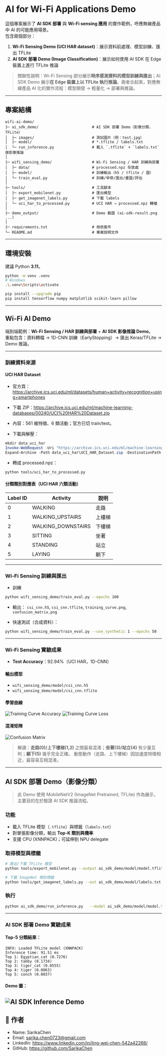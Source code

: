 # AI for Wi-Fi Applications Demo

這個專案展示了 **AI SDK 部署** 與 **Wi-Fi sensing 應用** 的實作範例，呼應無線產品中 AI 的可能應用場景。  
包含兩個部分：  
1. **Wi-Fi Sensing Demo (UCI HAR dataset)**：展示資料前處理、模型訓練、匯出 TFLite
2. **AI SDK 部署 Demo (Image Classification)**：展示如何使用 AI SDK 在 Edge 裝置上進行 TFLite 推論

> 關聯性說明：Wi-Fi Sensing 部分展示**時序感測資料的模型訓練與匯出**；AI SDK Demo 展示**在 Edge 裝置上以 TFLite 執行推論**。兩者合起來，對應無線產品 AI 化的實作流程：模型開發 → 輕量化 → 部署與推論。


---

## 專案結構
```
wifi-ai-demo/
├─ ai_sdk_demo/                        # AI SDK 部署 Demo（影像分類，TFLite）
│  ├─ images/                          # 測試圖片（例：test.jpg）
│  ├─ model/                           # *.tflite / labels.txt
│  └─ run_inference.py                 # 載入 `.tflite` + `labels.txt` 做影像推論
│
├─ wifi_sensing_demo/                  # Wi-Fi Sensing / HAR 訓練與部署
│  ├─ data/                            # processed.npz 存放處
│  ├─ model/                           # 訓練輸出（h5 / tflite / 圖）
│  └─ train_eval.py                    # 訓練/早停/匯出/畫圖/評估
│
├─ tools/                              # 工具腳本
│  ├─ export_mobilenet.py              # 匯出模型
│  ├─ get_imagenet_labels.py           # 下載 labels
│  └─ uci_har_to_processed.py          # UCI HAR → processed.npz 轉檔
│
├─ demo_output/                        # Demo 截圖 (ai-sdk-result.png ...)
│
├─ requirements.txt                    # 相依套件
└─ README.md                           # 專案說明文件

```

---

## 環境安裝
建議 Python **3.11**。

```bash
python -m venv .venv
# Windows
.\.venv\Scripts\activate

pip install --upgrade pip
pip install tensorflow numpy matplotlib scikit-learn pillow
```
---

## Wi-Fi AI Demo

端到端範例：**Wi-Fi Sensing / HAR 訓練與部署** + **AI SDK 影像推論 Demo**。  
重點包含：資料轉檔 → 1D-CNN 訓練（EarlyStopping）→ 匯出 Keras/TFLite → Demo 推論。

---

### 訓練資料來源

#### UCI HAR Dataset
- 官方頁：<https://archive.ics.uci.edu/ml/datasets/human+activity+recognition+using+smartphones>  
- 下載 ZIP：<https://archive.ics.uci.edu/ml/machine-learning-databases/00240/UCI%20HAR%20Dataset.zip>  
- 內容：561 維特徵、6 類活動；官方已切 train/test。

- 下載與解壓：
```powershell
mkdir data_uci_har
Invoke-WebRequest -Uri "https://archive.ics.uci.edu/ml/machine-learning-databases/00240/UCI%20HAR%20Dataset.zip" -OutFile data_uci_har\UCI_HAR_Dataset.zip
Expand-Archive -Path data_uci_har\UCI_HAR_Dataset.zip -DestinationPath data_uci_har -Force
```

- 轉成 processed.npz：
```bash
python tools/uci_har_to_processed.py
```

#### 分類類別對應表（UCI HAR 六類活動）

| Label ID | Activity             | 說明       |
|----------|----------------------|-----------|
| 0        | WALKING              | 走路       |
| 1        | WALKING_UPSTAIRS     | 上樓梯     |
| 2        | WALKING_DOWNSTAIRS   | 下樓梯     |
| 3        | SITTING              | 坐著       |
| 4        | STANDING             | 站立       |
| 5        | LAYING               | 躺下       |

---

### Wi-Fi Sensing 訓練與匯出
- 訓練
```bash
python wifi_sensing_demo/train_eval.py --epochs 100
```
- 輸出：
`csi_cnn.h5`, `csi_cnn.tflite`, `training_curve.png`, `confusion_matrix.png`

- 快速測試（合成資料）：
```bash
python wifi_sensing_demo/train_eval.py --use_synthetic 1 --epochs 50
```

---

### Wi-Fi Sensing 實驗成果
- **Test Accuracy**：92.94%（UCI HAR，1D-CNN）

#### 輸出模型
  - `wifi_sensing_demo/model/csi_cnn.h5`
  - `wifi_sensing_demo/model/csi_cnn.tflite`

#### 學習曲線
![Training Curve Accuracy](wifi_sensing_demo/model/training_curve.png)
![Training Curve Loss](wifi_sensing_demo/model/training_curve_loss.png)


#### 混淆矩陣
![Confusion Matrix](wifi_sensing_demo/model/confusion_matrix.png)
> 解讀：**走路(0)/上下樓梯(1,2)** 之間最易混淆；**坐著(3)/站立(4)** 有少量互判；**躺下(5)** 幾乎完全正確。
> 動態動作（走路、上下樓梯）因加速度特徵相近，最容易互相混淆。

---

## AI SDK 部署 Demo（影像分類）
> 此 Demo 使用 MobileNetV2 (ImageNet Pretrained, TFLite) 作為展示，主要目的在於驗證 AI SDK 推論流程。


### 功能
- 載入 TFLite 模型（`.tflite`）與標籤（`labels.txt`）
- 對單張影像分類，輸出 **Top-K 類別與機率**
- 支援 CPU (XNNPACK)；可延伸到 NPU delegate

### 取得模型與標籤
```bash
# 匯出/下載 TFLite 模型
python tools/export_mobilenet.py --output ai_sdk_demo/model/model.tflite

# 下載 ImageNet 類別標籤
python tools/get_imagenet_labels.py --out ai_sdk_demo/model/labels.txt
```

### 執行
```bash
python ai_sdk_demo/run_inference.py   --model ai_sdk_demo/model/model.tflite   --image ai_sdk_demo/images/test.jpg   --labels ai_sdk_demo/model/labels.txt   --top_k 5
```

---

### AI SDK 部署 Demo 實驗成果
#### Top-5 分類結果：
```
INFO: Loaded TFLite model (XNNPACK)
Inference time: 91.51 ms
Top 1: Egyptian_cat (0.7276)
Top 2: tabby (0.1734)
Top 3: tiger_cat (0.0555)
Top 4: tiger (0.0063)
Top 5: conch (0.0037)
```

#### Demo 圖：
![AI SDK Inference Demo](demo_output/ai-sdk-result.png)
---

## 👤 作者
- Name: SarikaChen 
- Email: sarika.chen0723@gmail.com  
- LinkedIn: https://www.linkedin.com/in/ling-wei-chen-542a42268/
- GitHub: https://github.com/SarikaChen
